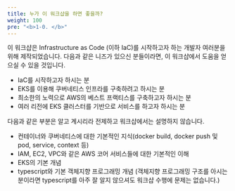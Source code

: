 ```yaml
---
title: 누가 이 워크샵을 하면 좋을까?
weight: 100
pre: "<b>1-0. </b>"
---
```


이 워크샵은 Infrastructure as Code (이하 IaC)를 시작하고자 하는 개발자 여러분을 위해 제작되었습니다. 다음과 같은 니즈가 있으신 분들이라면, 이 워크샵에서 도움을 얻으실 수 있을 것입니다.

* IaC를 시작하고자 하시는 분
* EKS를 이용해 쿠버네티스 인프라를 구축하려고 하시는 분
* 최소한의 노력으로 AWS의 베스트 프랙티스를 구축하고자 하시는 분
* 여러 리전에 EKS 클러스터를 기반으로 서비스를 하고자 하시는 분


다음과 같은 부분은 알고 계시리라 전제하고 워크샵에서는 설명하지 않습니다.
* 컨테이너와 쿠버네티스에 대한 기본적인 지식(docker build, docker push 및 pod, service, context 등)
* IAM, EC2, VPC와 같은 AWS 코어 서비스들에 대한 기본적인 이해
* EKS의 기본 개념
* typescript와 기본 객체지향 프로그래밍 개념 (객체지향 프로그래밍 구조를 아시는 분이라면 typescript를 아주 잘 알지 않으셔도 워크샵 수행에 문제는 없습니다.)

